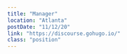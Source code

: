 ```yaml
---
title: "Manager"
location: "Atlanta"
postDate: "11/12/20"
link: "https://discourse.gohugo.io/"
class: "position"
--- 
```

